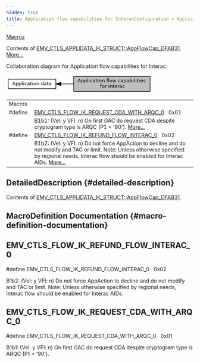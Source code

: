 ```yaml
---
hidden: true
title: Application flow capabilities for InteracConfiguration » Application data
---
```


[Macros](#define-members)

Contents of <a href="group___d_e_f___c_o_n_f___a_p_p_l_i.md#a2ecdf1dde8e274003bee99e35551f0e8">EMV_CTLS_APPLIDATA_IK_STRUCT::AppFlowCap_DFAB31</a>. [More\...](#details)

Collaboration diagram for Application flow capabilities for Interac:

![](group___d_e_f___f_l_o_w___i_k.png)

|  |  |
|----|----|
| Macros |  |
| #define  | [EMV_CTLS_FLOW_IK_REQUEST_CDA_WITH_ARQC_0](#gadb106fadd7e2b4501de5b470d2ff39d6)   0x01 |
|   | B1b1: (Vel: y VFI: n) On first GAC do request CDA despite cryptogram type is ARQC (P1 = \'90\'). [More\...](#gadb106fadd7e2b4501de5b470d2ff39d6)<br/> |
| #define  | [EMV_CTLS_FLOW_IK_REFUND_FLOW_INTERAC_0](#ga948f6468b159e95a5d38148cbfe4a4ba)   0x02 |
|   | B1b2: (Vel: y VFI: n) Do not force AppAction to decline and do not modify and TAC or limit. Note: Unless otherwise specified by regional needs, Interac flow should be enabled for Interac AIDs. [More\...](#ga948f6468b159e95a5d38148cbfe4a4ba)<br/> |

## DetailedDescription {#detailed-description}

Contents of <a href="group___d_e_f___c_o_n_f___a_p_p_l_i.md#a2ecdf1dde8e274003bee99e35551f0e8">EMV_CTLS_APPLIDATA_IK_STRUCT::AppFlowCap_DFAB31</a>.

## MacroDefinition Documentation {#macro-definition-documentation}

## EMV_CTLS_FLOW_IK_REFUND_FLOW_INTERAC_0 <a href="#ga948f6468b159e95a5d38148cbfe4a4ba" id="ga948f6468b159e95a5d38148cbfe4a4ba"></a>

<p>#define EMV_CTLS_FLOW_IK_REFUND_FLOW_INTERAC_0   0x02</p>

B1b2: (Vel: y VFI: n) Do not force AppAction to decline and do not modify and TAC or limit. Note: Unless otherwise specified by regional needs, Interac flow should be enabled for Interac AIDs.

## EMV_CTLS_FLOW_IK_REQUEST_CDA_WITH_ARQC_0 <a href="#gadb106fadd7e2b4501de5b470d2ff39d6" id="gadb106fadd7e2b4501de5b470d2ff39d6"></a>

<p>#define EMV_CTLS_FLOW_IK_REQUEST_CDA_WITH_ARQC_0   0x01</p>

B1b1: (Vel: y VFI: n) On first GAC do request CDA despite cryptogram type is ARQC (P1 = \'90\').
